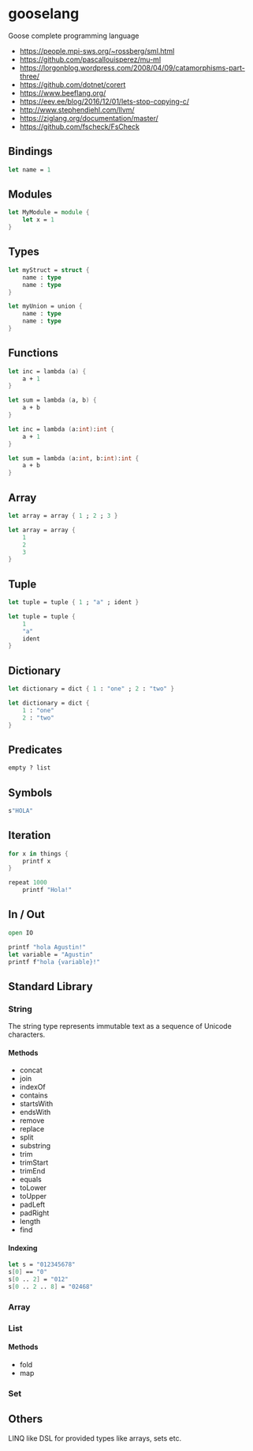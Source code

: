 # gooselang

Goose complete programming language

- https://people.mpi-sws.org/~rossberg/sml.html
- https://github.com/pascallouisperez/mu-ml
- https://lorgonblog.wordpress.com/2008/04/09/catamorphisms-part-three/
- https://github.com/dotnet/corert
- https://www.beeflang.org/
- https://eev.ee/blog/2016/12/01/lets-stop-copying-c/
- http://www.stephendiehl.com/llvm/
- https://ziglang.org/documentation/master/
- https://github.com/fscheck/FsCheck

## Bindings

```fsharp
let name = 1
```

## Modules

```fsharp
let MyModule = module {
    let x = 1
}
```

## Types

```fsharp
let myStruct = struct {
    name : type
    name : type
}

let myUnion = union {
    name : type
    name : type
}
```

## Functions

```fsharp
let inc = lambda (a) {
    a + 1
}

let sum = lambda (a, b) {
    a + b
}

let inc = lambda (a:int):int {
    a + 1
}

let sum = lambda (a:int, b:int):int {
    a + b
}

```

## Array

```fsharp
let array = array { 1 ; 2 ; 3 }

let array = array {
    1
    2
    3
}
```

## Tuple

```fsharp
let tuple = tuple { 1 ; "a" ; ident }

let tuple = tuple {
    1
    "a"
    ident
}
```

## Dictionary

```fsharp
let dictionary = dict { 1 : "one" ; 2 : "two" }

let dictionary = dict {
    1 : "one"
    2 : "two"
}
```

## Predicates

```fsharp
empty ? list
```

## Symbols

```fsharp
s"HOLA"
```

## Iteration

```fsharp
for x in things {
    printf x
}
```

```fsharp
repeat 1000
    printf "Hola!"

```

## In / Out

```fsharp
open IO

printf "hola Agustin!"
let variable = "Agustin"
printf f"hola {variable}!"
```

## Standard Library

### String

The string type represents immutable text as a sequence of Unicode characters.

#### Methods

- concat
- join
- indexOf
- contains
- startsWith
- endsWith
- remove
- replace
- split
- substring
- trim
- trimStart
- trimEnd
- equals
- toLower
- toUpper
- padLeft
- padRight
- length
- find

#### Indexing

```fsharp
let s = "012345678"
s[0] == "0"
s[0 .. 2] = "012"
s[0 .. 2 .. 8] = "02468"
```

### Array

### List

#### Methods

- fold
- map

### Set

## Others

LINQ like DSL for provided types like arrays, sets etc.
